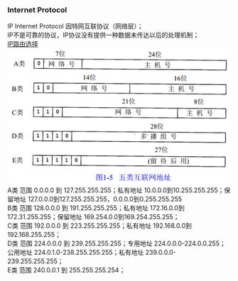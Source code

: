 ### Internet Protocol  
IP  Internet Protocol  因特网互联协议（网络层）；  
IP不是可靠的协议，IP协议没有提供一种数据未传达以后的处理机制；  
[IP路由选择](library/IP_Router.md)   
![五类互联网地址](../ImageFiles/IP_001.png)  
A类 范围 0.0.0.0 到 127.255.255.255；私有地址 10.0.0.0到10.255.255.255；保留地址 127.0.0.0到127.255.255.255，0.0.0.0到0.255.255.255    
B类 范围 128.0.0.0 到 191.255.255.255；私有地址 172.16.0.0到172.31.255.255；保留地址 169.254.0.0到169.254.255.255；  
C类 范围 192.0.0.0 到 223.255.255.255；私有地址 192.168.0.0到192.168.255.255；  
D类 范围 224.0.0.0 到 239.255.255.255；专用地址 224.0.0.0-224.0.0.255；公用地址 224.0.1.0-238.255.255.255；私有地址 239.0.0.0-239.255.255.255；    
E类 范围 240.0.0.1 到 255.255.255.254；  

